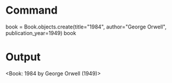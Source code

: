 # Command
book = Book.objects.create(title="1984", author="George Orwell", publication_year=1949)
book
# Output
<Book: 1984 by George Orwell (1949)>

